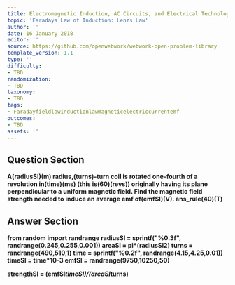```yaml
---
title: Electromagnetic Induction, AC Circuits, and Electrical Technologies
topic: 'Faradays Law of Induction: Lenzs Law'
author: ''
date: 16 January 2018
editor: ''
source: https://github.com/openwebwork/webwork-open-problem-library
template_version: 1.1
type: ''
difficulty:
- TBD
randomization:
- TBD
taxonomy:
- TBD
tags:
- Faradayfieldlawinductionlawmagneticelectriccurrentemf
outcomes:
- TBD
assets: ''
---
```


## Question Section 

<b>
A(radiusSI)(m) radius,(turns)-turn coil is rotated one-fourth of a revolution in(time)(ms) (this is(60)(revs)) originally having its plane perpendicular to a uniform magnetic field. Find the magnetic field strength needed to induce an average emf of(emfSI)(V).
ans_rule(40)(T)



## Answer Section

from random import randrange
radiusSI = sprintf("%0.3f", randrange(0.245,0.255,0.001))
areaSI = pi*(radiusSI**2)
turns = randrange(490,510,1)
time = sprintf("%0.2f", randrange(4.15,4.25,0.01))
timeSI = time*10**-3
emfSI = randrange(9750,10250,50)

strengthSI = (emfSI*timeSI)/(areaSI*turns)